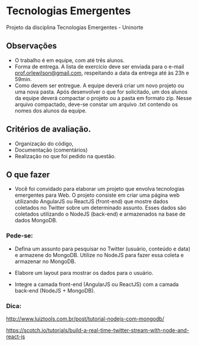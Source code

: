 # Tecnologias Emergentes
Projeto da disciplina Tecnologias Emergentes - Uninorte

## Observações

- O trabalho é em equipe, com até três alunos. 
- Forma de entrega. A lista de exercício deve ser enviada para o e-mail prof.orlewilson@gmail.com, respeitando a data da entrega até às 23h e 59min.
- Como devem ser entregue. A equipe deverá criar um novo projeto ou uma nova pasta. Após desenvolver o que for solicitado, um dos alunos da equipe deverá compactar o projeto ou a pasta em formato zip. Nesse arquivo compactado, deve-se constar um arquivo .txt contendo os nomes dos alunos da equipe.

## Critérios de avaliação.
- Organização do código, 
- Documentação (comentários) 
- Realização no que foi pedido na questão.

## O que fazer

- Você foi convidado para elaborar um projeto que envolva tecnologias emergentes para Web. O projeto consiste em criar uma página web utilizando AngularJS ou ReactJS (front-end) que mostre dados coletados no Twitter sobre um determinado assunto. Esses dados são coletados utilizando o NodeJS  (back-end) e armazenados na base de dados MongoDB.

### Pede-se:

- Defina um assunto para pesquisar no Twitter (usuário, conteúdo e data) e armazene do MongoDB. Utilize no NodeJS para fazer essa coleta e armazenar no MongoDB.

- Elabore um layout para mostrar os dados para o usuário.

- Integre a camada front-end (AngularJS ou ReactJS) com a camada back-end  (NodeJS + MongoDB).

### Dica:

http://www.luiztools.com.br/post/tutorial-nodejs-com-mongodb/

https://scotch.io/tutorials/build-a-real-time-twitter-stream-with-node-and-react-js

